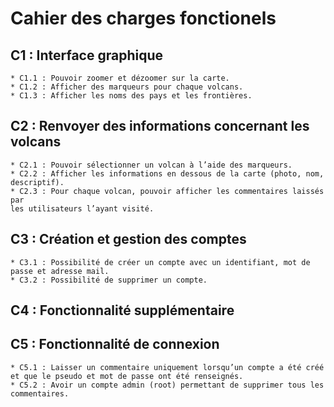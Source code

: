 # Cahier des charges fonctionels

## C1 : Interface graphique

    * C1.1 : Pouvoir zoomer et dézoomer sur la carte.
    * C1.2 : Afficher des marqueurs pour chaque volcans.
    * C1.3 : Afficher les noms des pays et les frontières.

## C2 : Renvoyer des informations concernant les volcans

    * C2.1 : Pouvoir sélectionner un volcan à l’aide des marqueurs.
    * C2.2 : Afficher les informations en dessous de la carte (photo, nom,
    descriptif).
    * C2.3 : Pour chaque volcan, pouvoir afficher les commentaires laissés par
    les utilisateurs l’ayant visité.

## C3 : Création et gestion des comptes

    * C3.1 : Possibilité de créer un compte avec un identifiant, mot de passe et adresse mail.
    * C3.2 : Possibilité de supprimer un compte.

## C4 : Fonctionnalité supplémentaire


## C5 : Fonctionnalité de connexion

    * C5.1 : Laisser un commentaire uniquement lorsqu’un compte a été créé et que le pseudo et mot de passe ont été renseignés.
    * C5.2 : Avoir un compte admin (root) permettant de supprimer tous les commentaires.